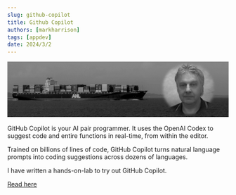 ```yaml
---
slug: github-copilot
title: Github Copilot
authors: [markharrison]
tags: [appdev]
date: 2024/3/2
---
```


![](images/containerapps.png)

GitHub Copilot is your AI pair programmer. It uses the OpenAI Codex to suggest code and entire functions in real-time, from within the editor.

Trained on billions of lines of code, GitHub Copilot turns natural language prompts into coding suggestions across dozens of languages. 

I have written a hands-on-lab to try out GitHub Copilot.

[Read here](https://markharrison.io/lab-github-copilot)
